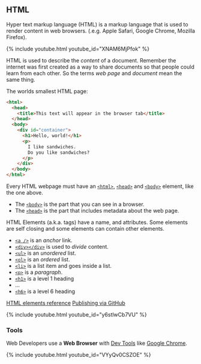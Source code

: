 ## HTML

Hyper text markup language (HTML) is a markup language that is used to render
content in web browsers. (.e.g. Apple Safari, Google Chrome, Mozilla Firefox).

{% include youtube.html youtube_id="XNAM6MjPfok" %}

HTML is used to describe the *content* of a document. Remember the internet was
first created as a way to share documents so that people could learn from each
other. So the terms *web page* and *document* mean the same thing.

The worlds smallest HTML page:

```html
<html>
  <head>
    <title>This text will appear in the browser tab</title>
  </head>
  <body>
    <div id="container">
      <h1>Hello, world!</h1>
      <p>
        I like sandwiches.
        Do you like sandwiches?
      </p>
    </div>
  </body>
</html>
```

Every HTML webpage must have an [`<html>`](https://developer.mozilla.org/en-US/docs/Web/HTML/Element/html),
[`<head>`](https://developer.mozilla.org/en-US/docs/Web/HTML/Element/head) and
[`<body>`](https://developer.mozilla.org/en-US/docs/Web/HTML/Element/body) element, like the one above.

* The [`<body>`](https://developer.mozilla.org/en-US/docs/Web/HTML/Element/body) is the part that you can see in a browser.
* The [`<head>`](https://developer.mozilla.org/en-US/docs/Web/HTML/Element/head) is the part that includes metadata about the web page.

HTML Elements (a.k.a. tags) have a name, and attributes.
Some elements are self closing and some elements can contain other elements.

* [`<a />`](https://developer.mozilla.org/en-US/docs/Web/HTML/Element/a) is an *anchor* link.
* [`<div></div>`](https://developer.mozilla.org/en-US/docs/Web/HTML/Element/div) is used to *divide* content.
* [`<ul>`](https://developer.mozilla.org/en-US/docs/Web/HTML/Element/ul) is an *unordered* list.
* [`<ol>`](https://developer.mozilla.org/en-US/docs/Web/HTML/Element/ol) is an *ordered* list.
* [`<li>`](https://developer.mozilla.org/en-US/docs/Web/HTML/Element/li) is a list item and goes inside a list.
* [`<p>`](https://developer.mozilla.org/en-US/docs/Web/HTML/Element/p) is a *paragraph*.
* [`<h1>`](https://developer.mozilla.org/en-US/docs/Web/HTML/Element/h1) is a level 1 heading
* ...
* [`<h6>`](https://developer.mozilla.org/en-US/docs/Web/HTML/Element/h6) is a level 6 heading

[HTML elements reference](https://developer.mozilla.org/en-US/docs/Web/HTML/Element)
[Publishing via GitHub](https://developer.mozilla.org/en-US/docs/Learn/Getting_started_with_the_web/Publishing_your_website#publishing_via_github)

{% include youtube.html youtube_id="y6stlwCb7VU" %}

### Tools

Web Developers use a **Web Browser** with [Dev Tools][devtools] like [Google Chrome][chrome].

{% include youtube.html youtube_id="VYyQv0CSZOE" %}

[chrome]: https://www.google.com/chrome/
[devtools]: https://developer.chrome.com/docs/devtools/overview/
